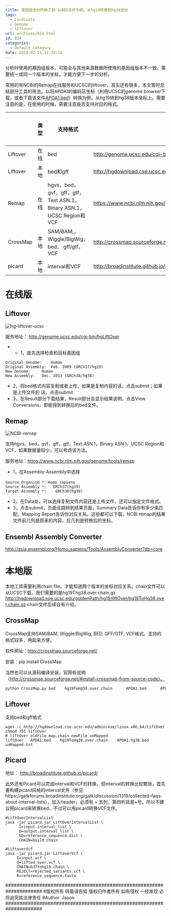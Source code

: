 ```yaml
---
title: 基因组坐标转换工具-以BED文件为例，从hg19转换到hg38坐标
tags:
  - Cordinate
  - Genome
  - liftover
url: archives/834.html
id: 834
categories:
  - Default Category
date: 2018-02-11 11:39:11
---
```



分析时使用的基因组版本，可能会与其他来源数据所使用的基因组版本不一致，需要统一成同一个版本的坐标，才能方便下一步的分析。

常用的有NCBI的Remap在线服务和UCSC的liftover，其实还有很多，本文暂时总结部分工具的用法。以将APOA1的编码区坐标（利用UCSC的genome browser下载，或者下载该文件[APOA1.bed](/wp/f4w/2020/FileAttach/2018-02-11-APOA1.bed)）转换为例，从hg19转到hg38版本坐标上。需要注意的是，在使用的时候，需要注意是否支持对应的格式。

|          | 类型 | 支持格式                                                             | 地址                                                           | 推荐指数 |
|----------|------|----------------------------------------------------------------------|----------------------------------------------------------------|----------|
| Liftover | 在线 | bed                                                                  | http://genome.ucsc.edu/cgi-bin/hgLiftOver                      | 一般     |
| Liftover | 本地 | bed和gff                                                             | http://hgdownload.cse.ucsc.edu/admin/exe/linux.x86_64/liftOver | 推荐     |
| Remap    | 在线 | hgvs，bed，gvf，gff，gtf，Text ASN.1，Binary ASN.1，UCSC Region和VCF | https://www.ncbi.nlm.nih.gov/genome/tools/remap                | 推荐     |
| CrossMap | 本地 | SAM/BAM,，Wiggle/BigWig， bed， gff/gtf，VCF                         | http://crossmap.sourceforge.net/                               | 推荐     |
| picard   | 本地 | interval和VCF                                                        | http://broadinstitute.github.io/picard/                        |          |

# 在线版

## Liftover

![hg-liftover-ucsc](/wp/f4w/2020/2018-02-11-screencapture-UCSC-hgLiftOver.png) 

服务地址： http://genome.ucsc.edu/cgi-bin/hgLiftOver

*   *   1，首先选择检索和目标基因组

```
Original Genome:	Human
Original Assembly:	Feb. 2009 (GRCh37/hg19)
New Genome:  	Human
New Assembly:	Dec. 2013 (GRCh38/hg38)  
```


*   2，将bed格式内容复制或者上传，如果是复制内容的话，点击submit；如果是上传文件的 话，点击submit
*   3，在Result部分下载结果，Result部分会显示结果说明，点击View Conversions，即能得到转换后的bed文件。

## Remap

![NCBI-remap](/wp/f4w/2020/2018-02-11-screencapture-NCBI-remap.png)

支持hgvs，bed，gvf，gff，gtf，Text ASN.1，Binary ASN.1，UCSC Region和VCF，如果数据量较少，可以考虑该方法。

服务地址：https://www.ncbi.nlm.nih.gov/genome/tools/remap

*   1，在Assembly-Assembly中选择

```
Source Organism *：Homo sapiens
Source Assembly *:   GRCh37(hg19)
Target Assembly *:    GRCh38(hg38)
```




*   2，在Data处，可以选择复制文件内容还是上传文件，还可以指定文件格式。
*   3，点击submit，页面会跳转到结果页面，Summary Data告诉你有多少条匹配，Mapping Report告诉你对应关系。这些都可以下载，NCBI remap的结果文件前几列是原来的内容，后几列是转换后的坐标。

## Ensembl Assembly Converter

http://asia.ensembl.org/Homo_sapiens/Tools/AssemblyConverter?db=core

# 本地版

本地工具需要利用chain file，才能知道两个版本的坐标对应关系。chain文件可以从UCSC下载。我们需要的是hg19Thg38.over.chain.gz
http://hgdownload.soe.ucsc.edu/goldenPath/hg19/liftOver/hg19ToHg38.over.chain.gz
chain文件后续会有介绍。

## CrossMap

CrossMap支持SAM/BAM, Wiggle/BigWig, BED, GFF/GTF, VCF格式。支持的格式较多，用起来方便。

软件网址：http://crossmap.sourceforge.net/

安装：pip install CrossMap

当然也可以从源码编译安装，官网有说明（http://crossmap.sourceforge.net/#install-crossmap-from-source-code）。

```python
python CrossMap.py bed    hg19ToHg38.over.chain      APOA1.bed      APOA1.hg38.bed
```



## Liftover

支持bed和gff格式

```
wget -c http://hgdownload.cse.ucsc.edu/admin/exe/linux.x86_64/liftOver
chmod 755 liftOver
# liftOver oldFile map.chain newFile unMapped
liftOver   APOA1.bed    hg19ToHg38.over.chain    APOA1.hg38.bed   unMapped.txt
```




## Picard

地址： http://broadinstitute.github.io/picard/

<!--more-->

此外还有Picard可以完成interval和VCF的转换，但interval的转换比较繁琐，首先要构建picard风格的interval文件（参见https://gatkforums.broadinstitute.org/gatk/discussion/1319/collected-faqs-about-interval-lists），加入header，必须有 + 五列，第四列且是+号。所以不建议用picard来转换bed，不过可以用picard转换VCF文件。

```
#LiftOverIntervalList
java -jar picard.jar LiftOverIntervalList \
      I=input.interval_list \
      O=output.interval_list \
      SD=reference_sequence.dict \
      CHAIN=build.chain

#LiftoverVcf
java -jar picard.jar LiftoverVcf \
     I=input.vcf \
     O=lifted_over.vcf \
     CHAIN=b37tohg19.chain \
     REJECT=rejected_variants.vcf \
     R=reference_sequence.fasta     
```

\#####################################################################
\#版权所有 转载请告知 版权归作者所有 如有侵权 一经发现 必将追究其法律责任
\#Author: Jason
\#####################################################################
